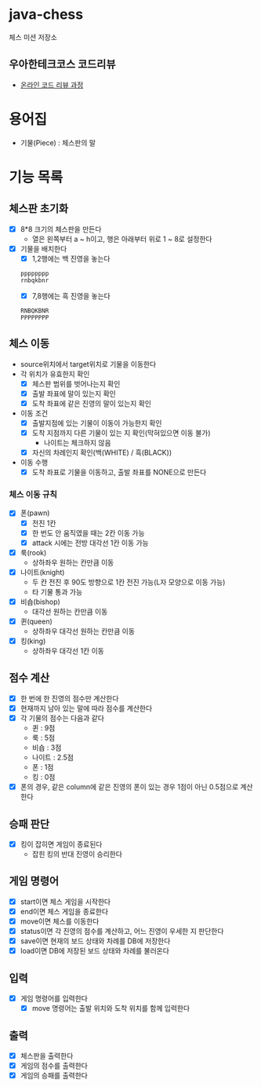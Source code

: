 # java-chess

체스 미션 저장소

## 우아한테크코스 코드리뷰

- [온라인 코드 리뷰 과정](https://github.com/woowacourse/woowacourse-docs/blob/master/maincourse/README.md)

# 용어집

- 기물(Piece) : 체스판의 말

# 기능 목록

## 체스판 초기화

- [x] 8*8 크기의 체스판을 만든다
    - 열은 왼쪽부터 a ~ h이고, 행은 아래부터 위로 1 ~ 8로 설정한다
- [x] 기물을 배치한다
    - [x] 1,2행에는 백 진영을 놓는다
  ```
  pppppppp
  rnbqkbnr
  ```
    - [x] 7,8행에는 흑 진영을 놓는다
  ```
  RNBQKBNR
  PPPPPPPP
  ```

## 체스 이동
- source위치에서 target위치로 기물을 이동한다
- 각 위치가 유효한지 확인
  - [x] 체스판 범위를 벗어나는지 확인
  - [x] 출발 좌표에 말이 있는지 확인
  - [x] 도착 좌표에 같은 진영의 말이 있는지 확인

- 이동 조건
    - [x] 출발지점에 있는 기물이 이동이 가능한지 확인
    - [x] 도착 지점까지 다른 기물이 있는 지 확인(막혀있으면 이동 불가)
        - 나이트는 체크하지 않음
    - [x] 자신의 차례인지 확인(백(WHITE) / 흑(BLACK))

- 이동 수행
    - [x] 도착 좌표로 기물을 이동하고, 출발 좌표를 NONE으로 만든다

### 체스 이동 규칙

- [x] 폰(pawn)
    - [x] 전진 1칸
    - [x] 한 번도 안 움직였을 때는 2칸 이동 가능
    - [x] attack 시에는 전방 대각선 1칸 이동 가능
- [x] 룩(rook)
    - 상하좌우 원하는 칸만큼 이동
- [x] 나이트(knight)
    - 두 칸 전진 후 90도 방향으로 1칸 전진 가능(L자 모양으로 이동 가능)
    - 타 기물 통과 가능
- [x] 비숍(bishop)
    - 대각선 원하는 칸만큼 이동
- [x] 퀸(queen)
    - 상하좌우 대각선 원하는 칸만큼 이동
- [x] 킹(king)
    - 상하좌우 대각선 1칸 이동

## 점수 계산
- [x] 한 번에 한 진영의 점수만 계산한다
- [x] 현재까지 남아 있는 말에 따라 점수를 계산한다
- [x] 각 기물의 점수는 다음과 같다
  - 퀸 : 9점
  - 룩 : 5점
  - 비숍 : 3점
  - 나이트 : 2.5점
  - 폰 : 1점
  - 킹 : 0점
- [x] 폰의 경우, 같은 column에 같은 진영의 폰이 있는 경우 1점이 아닌 0.5점으로 계산한다

## 승패 판단
- [x] 킹이 잡히면 게임이 종료된다
  - 잡힌 킹의 반대 진영이 승리한다

## 게임 명령어

- [x] start이면 체스 게임을 시작한다
- [x] end이면 체스 게임을 종료한다
- [x] move이면 체스를 이동한다
- [x] status이면 각 진영의 점수를 계산하고, 어느 진영이 우세한 지 판단한다
- [x] save이면 현재의 보드 상태와 차례를 DB에 저장한다
- [x] load이면 DB에 저장된 보드 상태와 차례를 불러온다

## 입력

- [x] 게임 명령어를 입력한다
    - [x] move 명령어는 출발 위치와 도착 위치를 함께 입력한다

## 출력

- [x] 체스판을 출력한다
- [x] 게임의 점수를 출력한다
- [x] 게임의 승패를 출력한다
